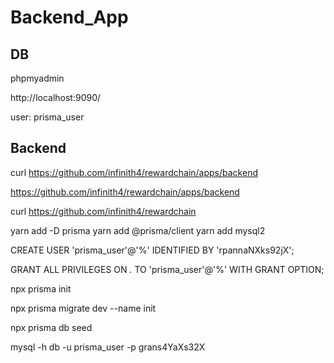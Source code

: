 # Backend_App

## DB

phpmyadmin

http://localhost:9090/

user: prisma_user


## Backend

curl https://github.com/infinith4/rewardchain/apps/backend

https://github.com/infinith4/rewardchain/apps/backend

curl https://github.com/infinith4/rewardchain

yarn add -D prisma
yarn add @prisma/client
yarn add mysql2


CREATE USER 'prisma_user'@'%'
  IDENTIFIED BY 'rpannaNXks92jX';
 
GRANT ALL PRIVILEGES ON *.* TO 'prisma_user'@'%' WITH GRANT OPTION;

npx prisma init

npx prisma migrate dev --name init

npx prisma db seed


mysql -h db -u prisma_user -p grans4YaXs32X